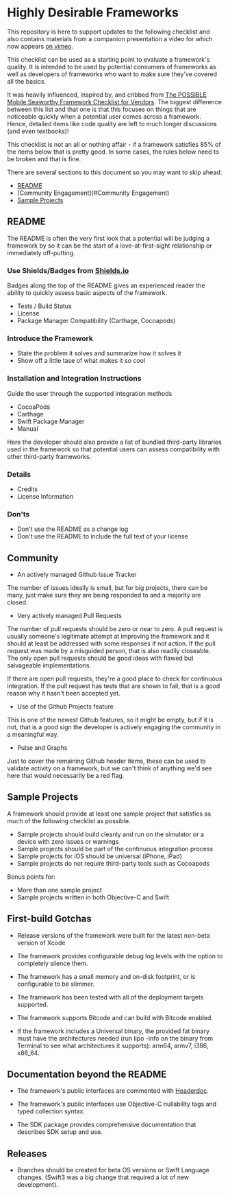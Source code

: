 # Highly Desirable Frameworks

This repository is here to support updates to the following checklist and also contains materials from a companion presentation a video for which now appears [on vimeo](https://vimeo.com/189991495).

This checklist can be used as a starting point to evaluate a framework's quality.  It is intended to be used by potential consumers of frameworks as well as developers of frameworks who want to make sure they've covered all the basics.

It was heavily influenced, inspired by, and cribbed from [The POSSIBLE Mobile Seaworthy Framework Checklist for Vendors](https://gist.github.com/POMBuilds/eb439cfa2300b080c7b75006ab69265e).  The biggest difference between this list and that one is that this focuses on things that are noticeable quickly when a potential user comes across a framework.  Hence, detailed items like code quality are left to much longer discussions (and even textbooks)!

This checklist is not an all or nothing affair - if a framework satisfies 85% of the items below that is pretty good.  In some cases, the rules below need to be broken and that is fine.

There are several sections to this document so you may want to skip ahead:

* [README](#README)
* [Community Engagement](#Community Engagement)
* [Sample Projects](#SampleProjects)

<a name="README"></a>
## README

The README is often the very first look that a potential will be judging a framework by so it can be the start of a love-at-first-sight relationship or immediately off-putting.

### Use Shields/Badges from [Shields.io](https://shields.io/)

Badges along the top of the README gives an experienced reader the ability to quickly assess basic aspects of the framework.

* Tests / Build Status
* License
* Package Manager Compatibility (Carthage, Cocoapods)

### Introduce the Framework

* State the problem it solves and summarize how it solves it
* Show off a little tase of what makes it so cool

### Installation and Integration Instructions

Guide the user through the supported integration methods

* CocoaPods
* Carthage
* Swift Package Manager
* Manual

Here the developer should also provide a list of bundled third-party libraries used in the framework so that potential users can assess compatibility with other third-party frameworks.

### Details

* Credits
* License Information

### Don'ts

* Don't use the README as a change log
* Don't use the README to include the full text of your license

<a name="CommunityEngagement"></a>
## Community

* An actively managed Github Issue Tracker

The number of issues ideally is small, but for big projects, there can be many, just make sure they are being responded to and a majority are closed.

* Very actively managed Pull Requests

The number of pull requests should be zero or near to zero.  A pull request is usually someone's legitimate attempt at improving the framework and it should at least be addressed with some responses if not action.  If the pull request was made by a misguided person, that is also readily closeable.  The only open pull requests should be good ideas with flawed but salvageable implementations.

If there are open pull requests, they're a good place to check for continuous integration.  If the pull request has tests that are shown to fail, that is a good reason why it hasn't been accepted yet.

* Use of the Github Projects feature

This is one of the newest Github features, so it might be empty, but if it is not, that is a good sign the developer is actively engaging the community in a meaningful way.

* Pulse and Graphs

Just to cover the remaining Github header items, these can be used to validate activity on a framework, but we can't think of anything we'd see here that would necessarily be a red flag.


<a name="SampleProjects"></a>
## Sample Projects

A framework should provide at least one sample project that satisfies as much of the following checklist as possible.

* Sample projects should build cleanly and run on the simulator or a device with zero issues or warnings
* Sample projects should be part of the continuous integration process
* Sample projects for iOS should be universal (iPhone, iPad)
* Sample projects do not require third-party tools such as Cocoapods

Bonus points for:

* More than one sample project
* Sample projects written in both Objective-C and Swift

<a name="Technical"></a>

## First-build Gotchas

* Release versions of the framework were built for the latest non-beta version of Xcode

* The framework provides configurable debug log levels with the option to completely silence them.

* The framework has a small memory and on-disk footprint, or is configurable to be slimmer.

* The framework has been tested with all of the deployment targets supported.

* The framework supports Bitcode and can build with Bitcode enabled.

* If the framework includes a Universal binary, the provided fat binary must have the architectures needed (run lipo -info on the binary from Terminal to see what architectures it supports): arm64, armv7, i386, x86_64.

## Documentation beyond the README

* The framework's public interfaces are commented with [Headerdoc](http://nshipster.com/swift-documentation/).

* The framework's public interfaces use Objective-C nullability tags and typed collection syntax.

* The SDK package provides comprehensive documentation that describes SDK setup and use.

## Releases

* Branches should be created for beta OS versions or Swift Language changes.  (Swift3 was a big change that required a lot of new development).

